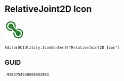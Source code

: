 # RelativeJoint2D Icon
![](/img/RelativeJoint2D%20Icon.png)

``` CSharp
EditorGUIUtility.IconContent("RelativeJoint2D Icon")
```
## GUID
```
-9163754048066453853
```
